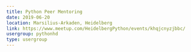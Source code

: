 ```yaml
---
title: Python Peer Mentoring
date: 2019-06-20
location: Marsilius-Arkaden, Heidelberg
link: https://www.meetup.com/HeidelbergPython/events/khqjcnyzjbbc/
usergroup: pythonhd
type: usergroup
---
```

